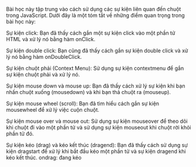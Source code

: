 Bài học này tập trung vào cách sử dụng các sự kiện liên quan đến chuột trong JavaScript. Dưới đây là một tóm tắt về những điểm quan trọng trong bài học này:

Sự kiện click: Bạn đã thấy cách gắn một sự kiện click vào một phần tử HTML và xử lý nó bằng hàm onClick.

Sự kiện double click: Bạn cũng đã thấy cách gắn sự kiện double click và xử lý nó bằng hàm onDoubleClick.

Sự kiện chuột phải (Context Menu): Sử dụng sự kiện contextmenu để gắn sự kiện chuột phải và xử lý nó.

Sự kiện mouse down và mouse up: Bạn đã thấy cách xử lý sự kiện khi bạn nhấn chuột xuống (mousedown) và khi bạn thả chuột ra (mouseup).

Sự kiện mouse wheel (scroll): Bạn đã tìm hiểu cách gắn sự kiện mousewheel để xử lý việc cuộn chuột.

Sự kiện mouse over và mouse out: Sử dụng sự kiện mouseover để theo dõi khi chuột đi vào một phần tử và sử dụng sự kiện mouseout khi chuột rời khỏi phần tử đó.

Sự kiện kéo (drag) và kéo kết thúc (dragend): Bạn đã thấy cách sử dụng sự kiện dragstart để xử lý khi bắt đầu kéo một phần tử và sự kiện dragend khi kéo kết thúc. ondrag: đang kéo